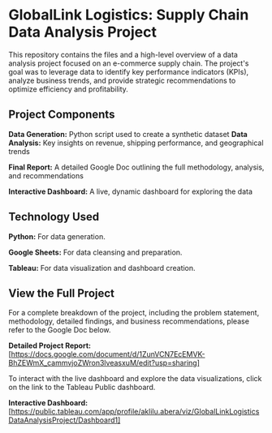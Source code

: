 # GlobalLink Logistics: Supply Chain Data Analysis Project
This repository contains the files and a high-level overview of a data analysis project focused on an e-commerce supply chain. The project's goal was to leverage data to identify key performance indicators (KPIs), analyze business trends, and provide strategic recommendations to optimize efficiency and profitability.

## Project Components
**Data Generation:** Python script used to create a synthetic dataset
**Data Analysis:** Key insights on revenue, shipping performance, and geographical trends

**Final Report:** A detailed Google Doc outlining the full methodology, analysis, and recommendations

**Interactive Dashboard:** A live, dynamic dashboard for exploring the data

## Technology Used
**Python:** For data generation.

**Google Sheets:** For data cleansing and preparation.

**Tableau:** For data visualization and dashboard creation.

## View the Full Project
For a complete breakdown of the project, including the problem statement, methodology, detailed findings, and business recommendations, please refer to the Google Doc below.

**Detailed Project Report:** [https://docs.google.com/document/d/1ZunVCN7EcEMVK-BhZEWmX_cammvjoZWron3lveasxuM/edit?usp=sharing]

To interact with the live dashboard and explore the data visualizations, click on the link to the Tableau Public dashboard.

**Interactive Dashboard:** [https://public.tableau.com/app/profile/aklilu.abera/viz/GlobalLinkLogisticsDataAnalysisProject/Dashboard1]
